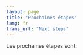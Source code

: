 ```yaml
---
layout: page
title: "Prochaines étapes"
lang: fr
trans_url: "Next steps"
---
```


Les prochaines étapes sont:
